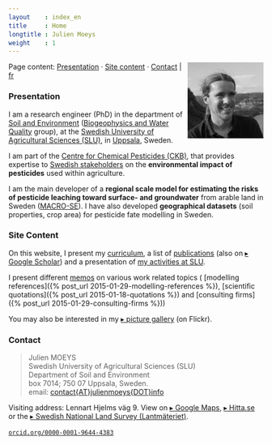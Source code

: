 ```yaml
---
layout    : index_en
title     : Home
longtitle : Julien Moeys
weight    : 1
---
```


<img src="/assets/img/jmoeys-avatar-small.jpg" alt="Photo of Julien Moeys" align="right"/>

Page content: [Presentation](#presentation) &middot; 
[Site content](#sitecontent) &middot; [Contact](#contact) | 
<a href="/fr/" class="fr" alt="en français">fr</a>

### Presentation   <a id="presentation"></a>

I am a research engineer (PhD) in the department 
of [Soil and Environment][SLUSoil] ([Biogeophysics and Water Quality][BGFVV] 
group), at the [Swedish University of Agricultural Sciences 
(SLU)][SLU], in [Uppsala][], Sweden.

I am part of the [Centre for Chemical Pesticides (CKB)][CKB], 
that provides expertise to [Swedish stakeholders][CKBRef] on the 
**environmental impact of pesticides** used within agriculture.

I am the main developer of a **regional scale model for estimating 
the risks of pesticide leaching toward surface- and groundwater** 
from arable land in Sweden ([MACRO-SE][]). I have also developed 
**geographical datasets** (soil properties, crop area) for pesticide 
fate modelling in Sweden.



### Site Content   <a id="sitecontent"></a>

On this website, I present my [curriculum](/CV/), a list of 
[publications](/Publications/) (also on [&#9656; Google Scholar][jmScholar]) 
and a presentation of [my activities at SLU](/Activities/).

<!-- You will (soon) find information on the [software](/Software/) 
I am developing (mostly R packages), and some technical notes in the 
[IT lab book](/ITLabBook/) section (mostly about Ubuntu server 
management). -->

I present different [memos](/Memos/) on various work related topics (
[modelling references]({% post_url 2015-01-29-modelling-references %}), 
[scientific quotations]({% post_url 2015-01-18-quotations %}) and 
[consulting firms]({% post_url 2015-01-29-consulting-firms %}))

You may also be interested in my [&#9656; picture gallery][jmFlickr] 
(on Flickr).



### Contact   <a id="contact"></a>

> Julien MOEYS   
> Swedish University of Agricultural Sciences (SLU)   
> Department of Soil and Environment   
> box 7014; 750 07 Uppsala, Sweden.   
> email: <a href="mailto:contact{AT}julienmoeys{DOT}info" alt="Julien Moeys e-mail" >contact&#123;AT&#125;julienmoeys&#123;DOT&#125;info</a>   

Visiting address: Lennart Hjelms väg 9. View on [&#9656; Google Maps][gMapSLU], 
[&#9656; Hitta.se][hMapSLU] or the [&#9656; Swedish National Land Survey 
(Lantmäteriet)][sluLM].

<a href="http://orcid.org/0000-0001-9644-4383" alt="Julien Moeys ORCID" class="ORCID" ><code>orcid.org/0000-0001-9644-4383</code></a>



<!-- List of links -->
[SLU]:        http://www.slu.se/  "Swedish University of Agricultural Sciences (SLU)" 
[SLUSoil]:    http://www.slu.se/soil  "department of Soil and Environment (@SLU)" 
[BGFVV]:      http://www.slu.se/en/departments/soil-environment/research/biogeophysics-and-water-quality/  "Biogeophysics and Water Quality group (@SLU)" 
[Uppsala]:    https://en.wikipedia.org/wiki/Uppsala "Uppsala (Wikipedia)"
[CKB]:        http://www.slu.se/en/collaborative-centres-and-projects/centre-for-chemical-pesticides-ckb1/ "Centre for Chemical Pesticides (CKB) (@SLU)" 
[CKBRef]:     http://www.slu.se/en/collaborative-centres-and-projects/centre-for-chemical-pesticides-ckb1/about-us/reference-group/  "CKB Reference group (@SLU)" 
[MACRO-SE]:   http://www.slu.se/sv/centrumbildningar-och-projekt/kompetenscentrum-for-kemiska-bekampningsmedel/verksamhetsomraden/modeller/macro-se/  "MACRO-SE model (@SLU)" 
[jmFlickr]:   https://www.flickr.com/photos/julienmoeys  "Julien Moeys picture gallery (@Flickr)" 
[jmScholar]:  http://scholar.google.com/citations?user=cRNn-IMAAAAJ  "Julien Moeys on Google Scholar"  
[gMapSLU]:    https://goo.gl/maps/Jn13M  "Map of SLU (Google Maps)"
[hMapSLU]:    http://www.hitta.se/kartan?s=e554f834 "Map of SLU (Hitta.se)"
[sluLM]:      http://kso2.lantmateriet.se/?e=649249&n=6634006&z=12 "Map of SLU (Lantmateriet.se)"

<!-- Longer links -->

